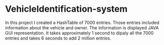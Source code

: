 # VehicleIdentification-system
In this project I created a HashTable of 7000 entries. Those entries included information about the vehicle and owner. The information is displayed JAVA GUI representation.
It takes approximately 1 second to dipaly all the 7000 entries and takes 6 seconds to add 2 million entries.
